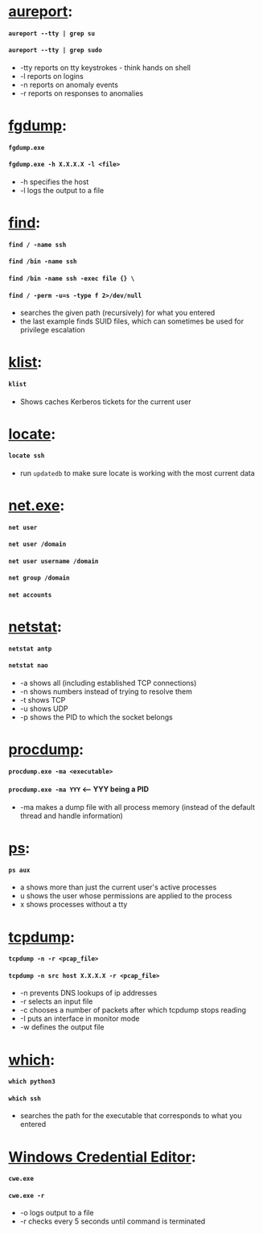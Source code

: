 # [aureport](https://linux.die.net/man/8/aureport):
#### `aureport --tty | grep su`
#### `aureport --tty | grep sudo`
  * -tty reports on tty keystrokes - think hands on shell
  * -l reports on logins
  * -n reports on anomaly events
  * -r reports on responses to anomalies

# [fgdump](https://web.archive.org/web/20191115054845/https://www.aldeid.com/wiki/FGDump):
#### `fgdump.exe`
#### `fgdump.exe -h X.X.X.X -l <file>`
  * -h specifies the host
  * -l logs the output to a file

# [find](https://linux.die.net/man/1/find): 
#### `find / -name ssh`
#### `find /bin -name ssh`
#### `find /bin -name ssh -exec file {} \`
#### `find / -perm -u=s -type f 2>/dev/null`
  * searches the given path (recursively) for what you entered
  * the last example finds SUID files, which can sometimes be used for privilege escalation

# [klist](https://linux.die.net/man/1/klist):
#### `klist`
  * Shows caches Kerberos tickets for the current user

# [locate](https://linux.die.net/man/1/locate):
#### `locate ssh`
  * run `updatedb` to make sure locate is working with the most current data

# [net.exe](https://docs.microsoft.com/en-us/previous-versions/windows/it-pro/windows-server-2012-r2-and-2012/cc771865(v=ws.11)):
#### `net user`
#### `net user /domain`
#### `net user username /domain`
#### `net group /domain`
#### `net accounts`

# [netstat](https://linux.die.net/man/8/netstat):
#### `netstat antp`
#### `netstat nao`
  * -a shows all (including established TCP connections)
  * -n shows numbers instead of trying to resolve them
  * -t shows TCP
  * -u shows UDP
  * -p shows the PID to which the socket belongs

# [procdump](https://docs.microsoft.com/en-us/sysinternals/downloads/procdump):
#### `procdump.exe -ma <executable>`
#### `procdump.exe -ma YYY` <-- YYY being a PID
  * -ma makes a dump file with all process memory (instead of the default thread and handle information)

# [ps](https://man7.org/linux/man-pages/man1/ps.1.html):
#### `ps aux`
  * a shows more than just the current user's active processes
  * u shows the user whose permissions are applied to the process 
  * x shows processes without a tty

# [tcpdump](https://linux.die.net/man/8/tcpdump):
#### `tcpdump -n -r <pcap_file>`
#### `tcpdump -n src host X.X.X.X -r <pcap_file>`
  * -n prevents DNS lookups of ip addresses
  * -r selects an input file
  * -c chooses a number of packets after which tcpdump stops reading
  * -I puts an interface in monitor mode
  * -w defines the output file

# [which](https://linux.die.net/man/1/which):
#### `which python3` 
#### `which ssh`
  * searches the path for the executable that corresponds to what you entered

# [Windows Credential Editor](https://web.archive.org/web/20191115055522/https://www.aldeid.com/wiki/Windows-credentials-editor):
#### `cwe.exe`
#### `cwe.exe -r`
  * -o logs output to a file
  * -r checks every 5 seconds until command is terminated
